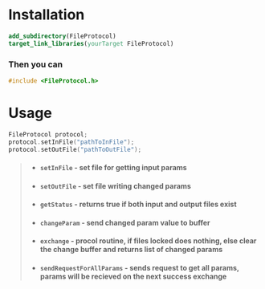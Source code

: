 # Installation

```Cmake
add_subdirectory(FileProtocol)
target_link_libraries(yourTarget FileProtocol)
```

### Then you can
```c++
#include <FileProtocol.h>
``` 

# Usage

```c++
FileProtocol protocol;
protocol.setInFile("pathToInFile");
protocol.setOutFile("pathToOutFile");
```

> - #### `setInFile` - set file for getting input params 
> - #### `setOutFile` - set file writing changed params
> - #### `getStatus` - returns true if both input and output files exist
> - #### `changeParam` - send changed param value to buffer
> - #### `exchange` - procol routine, if files locked does nothing, else clear the change buffer and returns list of changed params
> - #### `sendRequestForAllParams` - sends request to get all params, params will be recieved on the next success exchange